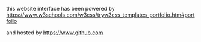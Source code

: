 this website interface has been powered by
https://www.w3schools.com/w3css/tryw3css_templates_portfolio.htm#portfolio

and hosted by
https://www.github.com